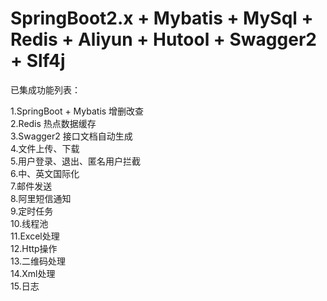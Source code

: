 # SpringBoot2.x + Mybatis + MySql + Redis + Aliyun + Hutool + Swagger2 + Slf4j

已集成功能列表：

1.SpringBoot + Mybatis 增删改查  
2.Redis 热点数据缓存  
3.Swagger2 接口文档自动生成  
4.文件上传、下载  
5.用户登录、退出、匿名用户拦截  
6.中、英文国际化  
7.邮件发送  
8.阿里短信通知  
9.定时任务  
10.线程池  
11.Excel处理  
12.Http操作  
13.二维码处理  
14.Xml处理  
15.日志  
